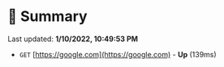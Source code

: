 # 📖 Summary
Last updated: **1/10/2022, 10:49:53 PM**

- `GET` [https://google.com](https://google.com) - **Up** (139ms)
